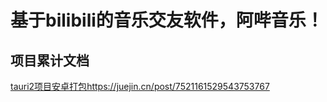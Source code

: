 # 基于bilibili的音乐交友软件，阿哔音乐！


## 项目累计文档
[tauri2项目安卓打包](https://juejin.cn/post/7521161529543753767)https://juejin.cn/post/7521161529543753767
